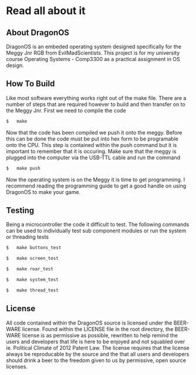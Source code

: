 Read all about it
=================

About DragonOS
--------------

DragonOS is an embeded operating system designed specifically for the 
Meggy Jnr RGB from EvilMadScientists. This project is for my university 
course Operating Systems - Comp3300 as a practical assignment in OS
design. 


How To Build
------------

Like most software everything works right out of the make file. 
There are a number of steps that are required however to build and then 
transfer on to the Meggy Jnr. First we need to compile the code

```Bash	
$	make
```
	
Now that the code has been compiled we push it onto the meggy. Before
this can be done the code must be put into hex form to be programable onto
the CPU. This step is contained within the push command but it is important 
to remember that it is occuring. Make sure that the meggy is plugged into 
the computer via the USB-TTL cable and run the command

```Bash
$	make push
```

Now the operating system is on the Meggy it is time to get programming. 
I recommend reading the programming guide to get a good handle on using
DragonOS to make your game.
	
Testing
--------

Being a microcontroller the code it difficult to test. The following commands
can be used to individually test sub component modules or run the system or
threading tests

```Bash
$	make buttons_test
```	
```Bash
$	make screen_test
```	
```Bash
$	make roar_test
```	
```Bash
$	make system_test
```	
```Bash
$	make thread_test
```	
	
License
-------
	
All code contained within the DragonOS source is licensed under the 
BEER-WARE license. Found within the LICENSE file in the root directory,
the BEER-WARE license is as permissive as possible, rewritten to help 
remind the users and developers that life is here to be enjoyed and not
squabled over ie. Political Climate of 2012 Patent Law.
	The license requires that the license always be reproducable by the 
source and the that all users and developers should drink a beer to the 
freedom given to us by permissive, open source licenses.

